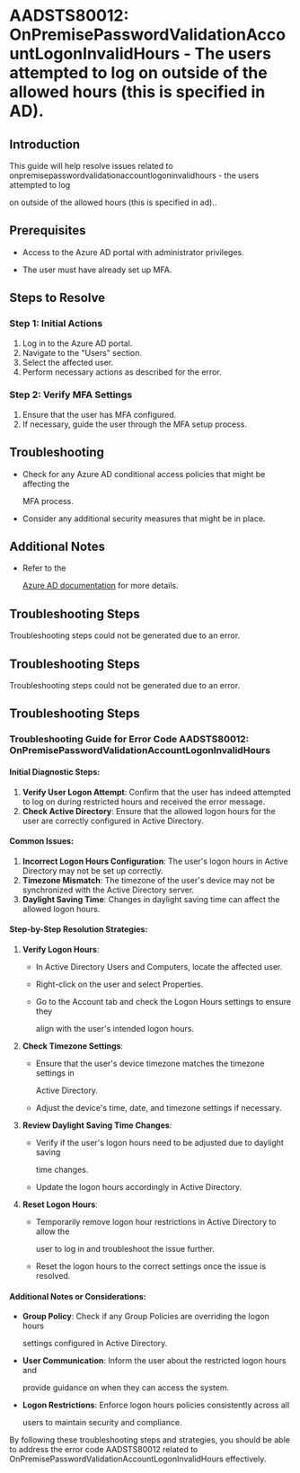 # AADSTS80012: OnPremisePasswordValidationAccountLogonInvalidHours - The users attempted to log on outside of the allowed hours (this is specified in AD).


## Introduction

This guide will help resolve issues related to
onpremisepasswordvalidationaccountlogoninvalidhours - the users attempted to log

on outside of the allowed hours (this is specified in ad)..


## Prerequisites


* Access to the Azure AD portal with administrator privileges.

* The user must have already set up MFA.


## Steps to Resolve


### Step 1: Initial Actions

1. Log in to the Azure AD portal.
2. Navigate to the "Users" section.
3. Select the affected user.
4. Perform necessary actions as described for the error.


### Step 2: Verify MFA Settings

1. Ensure that the user has MFA configured.
2. If necessary, guide the user through the MFA setup process.


## Troubleshooting


* Check for any Azure AD conditional access policies that might be affecting the

  MFA process.

* Consider any additional security measures that might be in place.


## Additional Notes


* Refer to the

  [Azure AD 
documentation](https://learn.microsoft.com/en-us/azure/active-directory/)
  for more details.


## Troubleshooting Steps

Troubleshooting steps could not be generated due to an error.


## Troubleshooting Steps

Troubleshooting steps could not be generated due to an error.


## Troubleshooting Steps


### Troubleshooting Guide for Error Code AADSTS80012: OnPremisePasswordValidationAccountLogonInvalidHours


#### Initial Diagnostic Steps:

1. **Verify User Logon Attempt**: Confirm that the user has indeed attempted to
   log on during restricted hours and received the error message.
2. **Check Active Directory**: Ensure that the allowed logon hours for the user
   are correctly configured in Active Directory.


#### Common Issues:

1. **Incorrect Logon Hours Configuration**: The user's logon hours in Active
   Directory may not be set up correctly.
2. **Timezone Mismatch**: The timezone of the user's device may not be
   synchronized with the Active Directory server.
3. **Daylight Saving Time**: Changes in daylight saving time can affect the
   allowed logon hours.


#### Step-by-Step Resolution Strategies:

1. **Verify Logon Hours**:

   * In Active Directory Users and Computers, locate the affected user.

   * Right-click on the user and select Properties.

   * Go to the Account tab and check the Logon Hours settings to ensure they

     align with the user's intended logon hours.

2. **Check Timezone Settings**:

   * Ensure that the user's device timezone matches the timezone settings in

     Active Directory.
   * Adjust the device's time, date, and timezone settings if necessary.

3. **Review Daylight Saving Time Changes**:

   * Verify if the user's logon hours need to be adjusted due to daylight saving

     time changes.
   * Update the logon hours accordingly in Active Directory.

4. **Reset Logon Hours**:
   * Temporarily remove logon hour restrictions in Active Directory to allow the

     user to log in and troubleshoot the issue further.
   * Reset the logon hours to the correct settings once the issue is resolved.


#### Additional Notes or Considerations:


* **Group Policy**: Check if any Group Policies are overriding the logon hours

  settings configured in Active Directory.

* **User Communication**: Inform the user about the restricted logon hours and

  provide guidance on when they can access the system.

* **Logon Restrictions**: Enforce logon hours policies consistently across all

  users to maintain security and compliance.

By following these troubleshooting steps and strategies, you should be able to
address the error code AADSTS80012 related to
OnPremisePasswordValidationAccountLogonInvalidHours effectively.